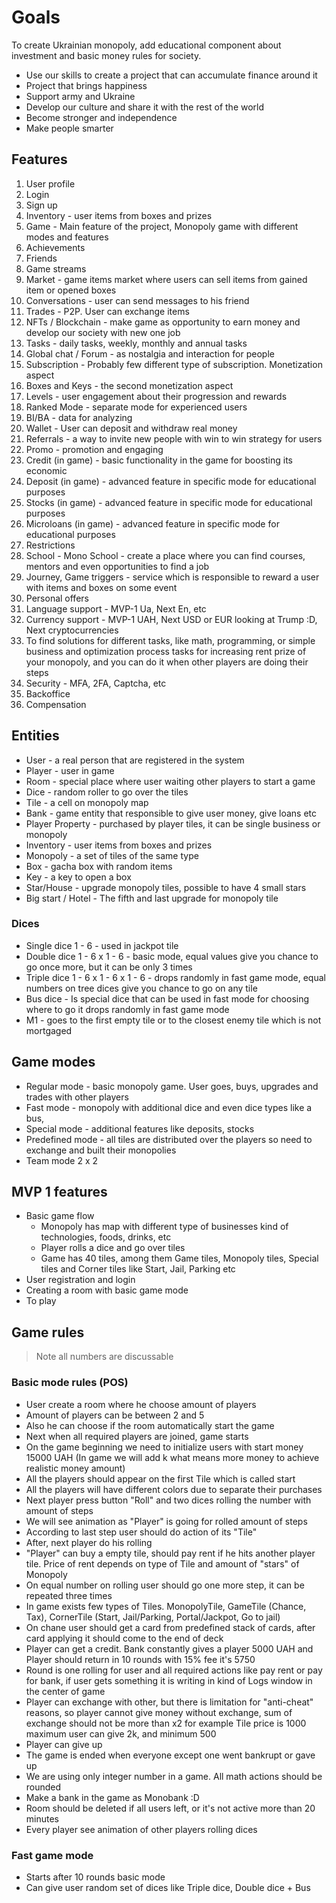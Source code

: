 # Goals

To create Ukrainian monopoly, add educational component
about investment and basic money rules for society.

* Use our skills to create a project that can accumulate finance around it
* Project that brings happiness
* Support army and Ukraine
* Develop our culture and share it with the rest of the world
* Become stronger and independence
* Make people smarter

## Features

1. User profile
2. Login
3. Sign up
4. Inventory - user items from boxes and prizes
5. Game - Main feature of the project, Monopoly game with different modes and features
6. Achievements
7. Friends
8. Game streams
9. Market - game items market where users can sell items from gained item or opened boxes
10. Conversations - user can send messages to his friend
11. Trades - P2P. User can exchange items
12. NFTs / Blockchain - make game as opportunity to earn money and develop our society with new one job
13. Tasks - daily tasks, weekly, monthly and annual tasks
14. Global chat / Forum - as nostalgia and interaction for people
15. Subscription - Probably few different type of subscription. Monetization aspect
16. Boxes and Keys - the second monetization aspect
17. Levels - user engagement about their progression and rewards
18. Ranked Mode - separate mode for experienced users
19. BI/BA - data for analyzing
20. Wallet - User can deposit and withdraw real money
21. Referrals - a way to invite new people with win to win strategy for users
22. Promo - promotion and engaging
23. Credit (in game) - basic functionality in the game for boosting its economic
24. Deposit (in game) - advanced feature in specific mode for educational purposes
25. Stocks (in game) - advanced feature in specific mode for educational purposes
26. Microloans (in game) - advanced feature in specific mode for educational purposes
27. Restrictions
28. School - Mono School - create a place where you can find courses, mentors and even opportunities to find a job
29. Journey, Game triggers - service which is responsible to reward a user with items and boxes on some event
30. Personal offers
31. Language support - MVP-1 Ua, Next En, etc
32. Currency support - MVP-1 UAH, Next USD or EUR looking at Trump :D, Next cryptocurrencies
33. To find solutions for different tasks, like math, programming, or simple business and optimization process tasks for
    increasing rent prize of your monopoly, and you can do it when other players are doing their steps
34. Security - MFA, 2FA, Captcha, etc
35. Backoffice
36. Compensation

## Entities

* User - a real person that are registered in the system
* Player - user in game
* Room - special place where user waiting other players to start a game
* Dice - random roller to go over the tiles
* Tile - a cell on monopoly map
* Bank - game entity that responsible to give user money, give loans etc
* Player Property - purchased by player tiles, it can be single business or monopoly
* Inventory - user items from boxes and prizes
* Monopoly - a set of tiles of the same type
* Box - gacha box with random items
* Key - a key to open a box
* Star/House - upgrade monopoly tiles, possible to have 4 small stars
* Big start / Hotel - The fifth and last upgrade for monopoly tile

### Dices

* Single dice 1 - 6 - used in jackpot tile
* Double dice 1 - 6 x 1 - 6 - basic mode, equal values give you chance to go once more, but it can be only 3 times
* Triple dice 1 - 6 x 1 - 6 x 1 - 6 - drops randomly in fast game mode, equal numbers on tree dices give you chance to go on any tile
* Bus dice - Is special dice that can be used in fast mode for choosing where to go it drops randomly in fast game mode
* M1 - goes to the first empty tile or to the closest enemy tile which is not mortgaged

## Game modes

* Regular mode - basic monopoly game. User goes, buys, upgrades and trades with other players
* Fast mode - monopoly with additional dice and even dice types like a bus,
* Special mode - additional features like deposits, stocks
* Predefined mode - all tiles are distributed over the players so need to exchange and built their monopolies
* Team mode 2 x 2

## MVP 1 features

* Basic game flow
    * Monopoly has map with different type of businesses kind of technologies, foods, drinks, etc
    * Player rolls a dice and go over tiles
    * Game has 40 tiles, among them Game tiles, Monopoly tiles, Special tiles and Corner tiles like Start, Jail, Parking
      etc
* User registration and login
* Creating a room with basic game mode
* To play

## Game rules

> Note all numbers are discussable

### Basic mode rules (POS)

* User create a room where he choose amount of players
* Amount of players can be between 2 and 5
* Also he can choose if the room automatically start the game
* Next when all required players are joined, game starts
* On the game beginning we need to initialize users with start money 15000 UAH (In game we will add k what means more
  money to achieve realistic money amount)
* All the players should appear on the first Tile which is called start
* All the players will have different colors due to separate their purchases
* Next player press button "Roll" and two dices rolling the number with amount of steps
* We will see animation as "Player" is going for rolled amount of steps
* According to last step user should do action of its "Tile"
* After, next player do his rolling
* "Player" can buy a empty tile, should pay rent if he hits another player tile. Price of rent depends on type of Tile
  and amount of "stars" of Monopoly
* On equal number on rolling user should go one more step, it can be repeated three times
* In game exists few types of Tiles. MonopolyTile, GameTile (Chance, Tax), CornerTile (Start, Jail/Parking,
  Portal/Jackpot, Go to jail)
* On chane user should get a card from predefined stack of cards, after card applying it should come to the end of deck
* Player can get a credit. Bank constantly gives a player 5000 UAH and Player should return in 10 rounds with 15% fee
  it's 5750
* Round is one rolling for user and all required actions like pay rent or pay for bank, if user gets something it is
  writing in kind of Logs window in the center of game
* Player can exchange with other, but there is limitation for "anti-cheat" reasons, so player cannot give money without
  exchange, sum of exchange should not be more than x2 for example Tile price is 1000 maximum user can give 2k, and
  minimum 500
* Player can give up
* The game is ended when everyone except one went bankrupt or gave up
* We are using only integer number in a game. All math actions should be rounded
* Make a bank in the game as Monobank :D
* Room should be deleted if all users left, or it's not active more than 20 minutes
* Every player see animation of other players rolling dices

### Fast game mode

* Starts after 10 rounds basic mode
* Can give user random set of dices like Triple dice, Double dice + Bus
